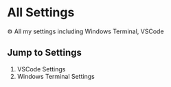 # All Settings
⚙ All my settings including Windows Terminal, VSCode

## Jump to Settings

1. VSCode Settings
2. Windows Terminal Settings
